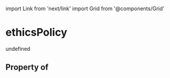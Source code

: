 import Link from 'next/link'
import Grid from '@components/Grid'

# ethicsPolicy

undefined

## Property of



